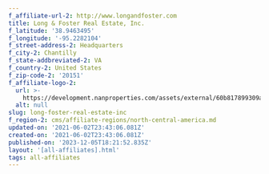 ```yaml
---
f_affiliate-url-2: http://www.longandfoster.com
title: Long & Foster Real Estate, Inc.
f_latitude: '38.9463495'
f_longitude: '-95.2282104'
f_street-address-2: Headquarters­
f_city-2: Chantilly­
f_state-addbreviated-2: VA­
f_country-2: United States
f_zip-code-2: '20151'
f_affiliate-logo-2:
  url: >-
    https://development.nanproperties.com/assets/external/60b817899309a191cbf045b0_6081e5781c9d3b63817fa2e8_60785a755dcdb36f5e93c434_content_1_lf_re_cire_box_rev_blue.jpeg
  alt: null
slug: long-foster-real-estate-inc
f_region-2: cms/affiliate-regions/north-central-america.md
updated-on: '2021-06-02T23:43:06.081Z'
created-on: '2021-06-02T23:43:06.081Z'
published-on: '2023-12-05T18:21:52.835Z'
layout: '[all-affiliates].html'
tags: all-affiliates
---
```




